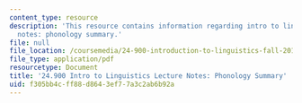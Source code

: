 ```yaml
---
content_type: resource
description: 'This resource contains information regarding intro to linguistics lecture
  notes: phonology summary.'
file: null
file_location: /coursemedia/24-900-introduction-to-linguistics-fall-2012/f305bb4cff88d8643ef77a3c2ab6b92a_MIT24_900F12_Phonologysum.pdf
file_type: application/pdf
resourcetype: Document
title: '24.900 Intro to Linguistics Lecture Notes: Phonology Summary'
uid: f305bb4c-ff88-d864-3ef7-7a3c2ab6b92a
---
```


